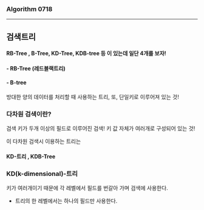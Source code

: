 ### Algorithm 0718

<hr>



## 검색트리

#### RB-Tree  , B-Tree,  KD-Tree, KDB-tree 등 이 있는데 일단 4개를 보자!



#### - RB-Tree (레드블랙트리)

#### - B-tree

방대한 양의 데이터를 처리할 때 사용하는 트리, 또, 단일키로 이루어져 있는 것!



### 다차원 검색이란?

검색 키가 두개 이상의 필드로 이루어진 검색!  키 값 자체가 여러개로 구성되어 있는 것!

이 다차원 검색시 이용하는 트리는 

#### KD-트리  , KDB-Tree



### KD(k-dimensional)-트리

키가 여러개이기 때문에 각 레벨에서 필드를 번갈아 가며 검색에 사용한다. 

- 트리의 한 레벨에서는 하나의 필드만 사용한다.